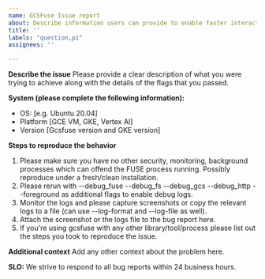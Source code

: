 ```yaml
---
name: GCSFuse Issue report
about: Describe information users can provide to enable faster interaction
title: ''
labels: "question,p1"
assignees: ''

---
```


**Describe the issue**
Please provide a clear description of what you were trying to achieve along with the details of the flags that you passed.

**System (please complete the following information):**
 - OS: [e.g. Ubuntu 20.04]
 - Platform [GCE VM, GKE, Vertex AI]
 - Version [Gcsfuse version and GKE version]

**Steps to reproduce the behavior**
1. Please make sure you have no other security, monitoring, background processes which can offend the FUSE process running. Possibly reproduce under a fresh/clean installation.
2. Please rerun with --debug_fuse --debug_fs --debug_gcs --debug_http --foreground as additional flags to enable debug logs.
3. Monitor the logs and please capture screenshots or copy the relevant logs to a file (can use --log-format and --log-file as well).
4. Attach the screenshot or the logs file to the bug report here.
5. If you're using gcsfuse with any other library/tool/process please list out the steps you took to reproduce the issue.

**Additional context**
Add any other context about the problem here.

**SLO:**
We strive to respond to all bug reports within 24 business hours.
